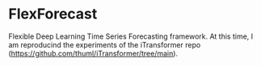 # FlexForecast
Flexible Deep Learning Time Series Forecasting framework.
At this time, I am reproducind the experiments of the iTransformer repo (https://github.com/thuml/iTransformer/tree/main). 
